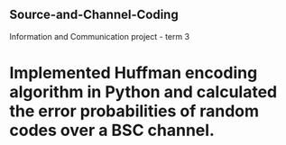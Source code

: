 ## Source-and-Channel-Coding
Information and Communication project - term 3 
# Implemented Huffman encoding algorithm in Python and calculated the error probabilities of random codes over a BSC channel.
